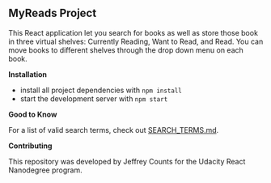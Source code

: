 ## MyReads Project

This React application let you search for books as well as store those book in three virtual shelves: Currently Reading, Want to Read, and Read.  You can move books to different shelves through the drop down menu on each book.

**Installation**

* install all project dependencies with `npm install`
* start the development server with `npm start`

**Good to Know**

For a list of valid search terms, check out [SEARCH_TERMS.md](SEARCH_TERMS.md).

**Contributing**

This repository was developed by Jeffrey Counts for the Udacity React Nanodegree program.


